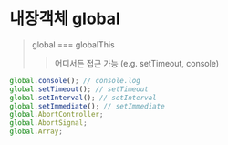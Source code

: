 # 내장객체 global

> global === globalThis
>
> > 어디서든 접근 가능 (e.g. setTimeout, console)

```js
global.console(); // console.log
global.setTimeout(); // setTimeout
global.setInterval(); // setInterval
global.setImmediate(); // setImmediate
global.AbortController;
global.AbortSignal;
global.Array;
```
